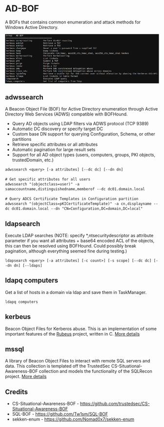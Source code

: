 # AD-BOF

A BOFs that contains common enumeration and attack methods for Windows Active Directory.

![](_img/01.png)



## adwssearch

A Beacon Object File (BOF) for Active Directory enumeration through Active Directory Web Services (ADWS) compatible with BOFHound.
- Query AD objects using LDAP filters via ADWS protocol (TCP 9389)
- Automatic DC discovery or specify target DC
- Custom base DN support for querying Configuration, Schema, or other partitions
- Retrieve specific attributes or all attributes
- Automatic pagination for large result sets
- Support for all AD object types (users, computers, groups, PKI objects, trustedDomain, etc.)

```
adwssearch <query> [-a attributes] [--dc dc] [--dn dn]

# Get specific attributes for all users
adwssearch "(objectclass=user)" -a samaccountname,distinguishedname,memberof --dc dc01.domain.local

# Query ADCS Certificate Templates in Configuration partition
adwssearch "(objectClass=pKICertificateTemplate)" -a cn,displayname --dc dc01.domain.local --dn "CN=Configuration,DC=domain,DC=local"
```



## ldapsearch

Execute LDAP searches (NOTE: specify *,ntsecuritydescriptor as attribute parameter if you want all attributes + base64 encoded ACL of the objects, this can then be resolved using BOFHound. Could possibly break pagination, although everything seemed fine during testing.)

```
ldapsearch <query> [-a attributes] [-c count>] [-s scope] [--dc dc] [--dn dn] [--ldaps]
```



## ldapq computers

Get a list of hosts in a domain via ldap and save them in TaskManager.

```
ldapq computers
```



## kerbeus

Beacon Object Files for Kerberos abuse. This is an implementation of some important features of the [Rubeus](https://github.com/GhostPack/Rubeus) project, written in C. [More details](https://github.com/Adaptix-Framework/Extension-Kit/blob/main/AD-BOF/Kerbeus-BOF/README.md)



## mssql

A library of Beacon Object Files to interact with remote SQL servers and data. This collection is templated off the TrustedSec CS-Situational-Awareness-BOF collection and models the functionality of the SQLRecon project. [More details](https://github.com/Adaptix-Framework/Extension-Kit/blob/main/AD-BOF/SQL-BOF/README.md)



## Credits
* CS-Situational-Awareness-BOF - https://github.com/trustedsec/CS-Situational-Awareness-BOF
* SQL-BOF - https://github.com/Tw1sm/SQL-BOF
* sekken-enum - https://github.com/Nomad0x7/sekken-enum